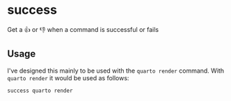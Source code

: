 # success
Get a 👍 or 👎 when a command is successful or fails


## Usage

I've designed this mainly to be used with the `quarto render` command.
With `quarto render` it would be used as follows:

```bash
success quarto render
```
